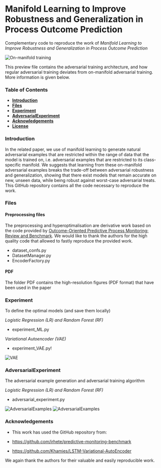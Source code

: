 # Manifold Learning to Improve Robustness and Generalization in Process Outcome Prediction

Complementary code to reproduce the work of *Manifold Learning to Improve Robustness and Generalization in Process Outcome Prediction*

![On-manifold training](https://user-images.githubusercontent.com/75080516/229730705-bc4970fa-1f52-4fc5-ba20-51e5a6e89b6a.PNG)

This preview file contains the adversarial training architecture, and how regular adversarial training deviates from on-manifold adversarial training. More information is given below.

### Table of Contents

- **[Introduction](#Introduction)**
- **[Files](#Files)**
- **[**Experiment**](#Experiment)**
- **[**AdversarialExperiment**](#AdversarialExperiment)**
- **[Acknowledgements](#Acknowledgements)**
- **[License](#License)** 



### Introduction

In the related paper, we use of manifold learning to generate natural adversarial examples that are restricted within the range of data that the model is trained on, i.e. adversarial examples that are restricted to its class-specific manifold. We suggests that learning from these on-manifold adversarial examples breaks the trade-off between adversarial robustness and generalization, showing that there exist models that remain accurate on new, unseen data, while being robust against worst-case adversarial treats. This GitHub repository contains all the code necessary to reproduce the work.

### Files

#### Preprocessing files

The preprocessing and hyperoptimalisation are derivative work based on the code provided by [Outcome-Oriented Predictive Process Monitoring: Review and Benchmark](https://github.com/irhete/predictive-monitoring-benchmark).
We would like to thank the authors for the high quality code that allowed to fastly reproduce the provided work.
- dataset_confs.py
- DatasetManager.py
- EncoderFactory.py

#### PDF
The folder PDF contains the high-resolution figures (PDF format) that have been used in the paper

### Experiment 
To define the optimal models (and save them locally)

*Logistic Regression (LR) and Random Forest (RF)*
- experiment_ML.py

*Variational Autoencoder (VAE)*
- experiment_VAE.py!

![VAE](https://user-images.githubusercontent.com/75080516/229736711-cfb6082b-7a2d-4602-982e-4a110624cb07.PNG)

### AdversarialExperiment
The adversarial example generation and adversarial training algorithm

*Logistic Regression (LR) and Random Forest (RF)*
- adversarial_experiment.py

![AdversarialExamples](https://user-images.githubusercontent.com/75080516/229736410-27d8109d-796a-4014-9f25-2e4f05a4fe6e.PNG)
![AdversarialExamples](https://user-images.githubusercontent.com/75080516/229736859-92090c4c-ce56-409e-8f66-ae9a1456359d.PNG)

### Acknowledgements

- This work has used the GitHub repository from:

- https://github.com/irhete/predictive-monitoring-benchmark
- https://github.com/Khamies/LSTM-Variational-AutoEncoder

We again thank the authors for their valuable and easily reproducible work.
